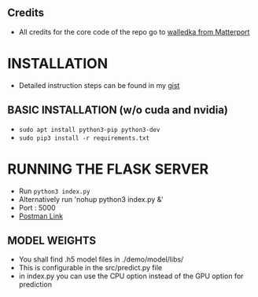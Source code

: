 ## Credits
 - All credits for the core code of the repo go to [walledka from Matterport](https://github.com/matterport/Mask_RCNN)

# INSTALLATION
 - Detailed instruction steps can be found in my [gist](https://gist.github.com/prerakmody/883459150bafc36f6dec4f46f0b13760)
 
## BASIC INSTALLATION (w/o cuda and nvidia) 
 - `sudo apt install python3-pip python3-dev`
 - `sudo pip3 install -r requirements.txt`

# RUNNING THE FLASK SERVER
 - Run `python3 index.py`
 - Alternatively run 'nohup python3 index.py &'
 - Port : 5000
 - [Postman Link](https://www.getpostman.com/collections/7feee5532e5678e364b1)

## MODEL WEIGHTS
 - You shall find .h5 model files in ./demo/model/libs/<foldername>
  - This is configurable in the src/predict.py file
 - in index.py you can use the CPU option instead of the GPU option for prediction

